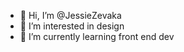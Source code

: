 - 👋 Hi, I’m @JessieZevaka
- 👀 I’m interested in design
- 🌱 I’m currently learning front end dev

<!---
JessieZevaka/JessieZevaka is a ✨ special ✨ repository because its `README.md` (this file) appears on your GitHub profile.
You can click the Preview link to take a look at your changes.
--->
